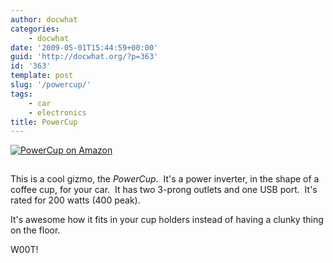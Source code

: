 ```yaml
---
author: docwhat
categories:
    - docwhat
date: '2009-05-01T15:44:59+00:00'
guid: 'http://docwhat.org/?p=363'
id: '363'
template: post
slug: '/powercup/'
tags:
    - car
    - electronics
title: PowerCup
---
```


[![PowerCup on
Amazon](https://ws-na.amazon-adsystem.com/widgets/q?_encoding=UTF8&MarketPlace=US&ASIN=B0042X8XQE&ServiceVersion=20070822&ID=AsinImage&WS=1&Format=_SL160_&tag=thedocwha-20)](https://www.amazon.com/gp/product/B0042X8XQE/ref=as_li_tl?ie=UTF8&camp=1789&creative=9325&creativeASIN=B0042X8XQE&linkCode=as2&tag=thedocwha-20&linkId=b0c7b43a58aae4fbbe78351af71dbc1b)

<img src="https://ir-na.amazon-adsystem.com/e/ir?t=thedocwha-20&l=am2&o=1&a=B0042X8XQE" width="1" height="1" border="0" alt="Amazon bug" style="border:none !important; margin:0px !important;" />

This is a cool gizmo, the _PowerCup_.  It's a power inverter, in the shape of
a coffee cup, for your car.  It has two 3-prong outlets and one USB port.
 It's rated for 200 watts (400 peak).

It's awesome how it fits in your cup holders instead of having a clunky thing
on the floor.

W00T!
